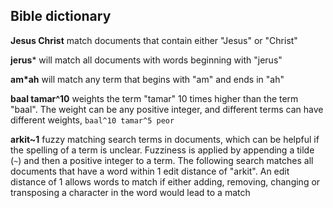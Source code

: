 ## Bible dictionary

  **Jesus Christ** match documents that contain either "Jesus" or "Christ" 
  
  **jerus*** will match all documents with words beginning with "jerus"
  
  **am*ah** will match any term that begins with "am" and ends in "ah"
  
  **baal tamar^10** weights the term "tamar" 10 times higher than the term "baal". The weight can be any positive integer, and different terms can have different weights, `baal^10 tamar^5 peor`
  
  **arkit~1** fuzzy matching search terms in documents, which can be helpful if the spelling of a term is unclear. Fuzziness is applied by appending a tilde (`~`) and then a positive integer to a term. The following search matches all documents that have a word within 1 edit distance of "arkit". An edit distance of 1 allows words to match if either adding, removing, changing or transposing a character in the word would lead to a match